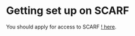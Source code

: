 
# Getting set up on SCARF

You should apply for access to SCARF [! here](https://www.scarf.rl.ac.uk/registration.html).
